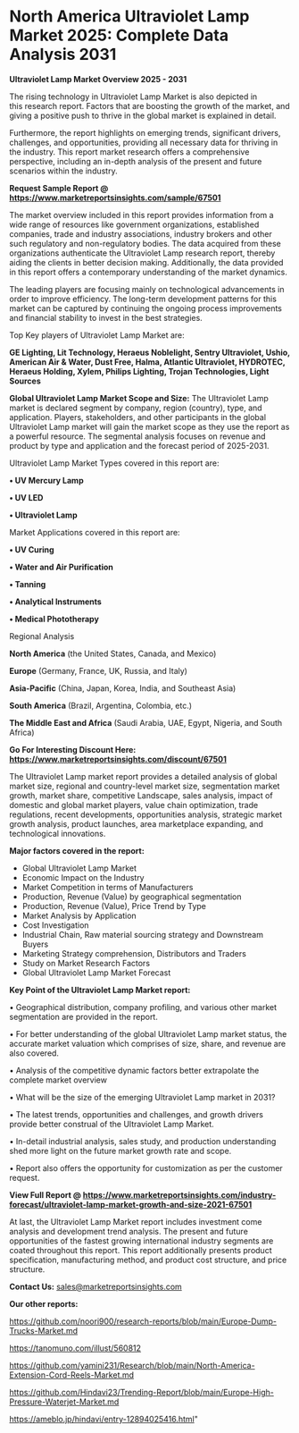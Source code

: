 # North America Ultraviolet Lamp Market 2025: Complete Data Analysis 2031

<Strong> Ultraviolet Lamp Market Overview 2025 - 2031</strong>

The rising technology in Ultraviolet Lamp Market is also depicted in this research report. Factors that are boosting the growth of the market, and giving a positive push to thrive in the global market is explained in detail.

Furthermore, the report highlights on emerging trends, significant drivers, challenges, and opportunities, providing all necessary data for thriving in the industry. This report market research offers a comprehensive perspective, including an in-depth analysis of the present and future scenarios within the industry.

<strong>Request Sample Report @ <a href=https://www.marketreportsinsights.com/sample/67501>https://www.marketreportsinsights.com/sample/67501</a></strong>

The market overview included in this report provides information from a wide range of resources like government organizations, established companies, trade and industry associations, industry brokers and other such regulatory and non-regulatory bodies. The data acquired from these organizations authenticate the Ultraviolet Lamp research report, thereby aiding the clients in better decision making. Additionally, the data provided in this report offers a contemporary understanding of the market dynamics.

The leading players are focusing mainly on technological advancements in order to improve efficiency. The long-term development patterns for this market can be captured by continuing the ongoing process improvements and financial stability to invest in the best strategies.

Top Key players of Ultraviolet Lamp Market are:

<strong>GE Lighting, Lit Technology, Heraeus Noblelight, Sentry Ultraviolet, Ushio, American Air & Water, Dust Free, Halma, Atlantic Ultraviolet, HYDROTEC, Heraeus Holding, Xylem, Philips Lighting, Trojan Technologies, Light Sources</strong>

<strong><b>Global Ultraviolet Lamp Market Scope and Size:</b></strong>
The Ultraviolet Lamp market is declared segment by company, region (country), type, and application. Players, stakeholders, and other participants in the global Ultraviolet Lamp market will gain the market scope as they use the report as a powerful resource. The segmental analysis focuses on revenue and product by type and application and the forecast period of 2025-2031.

Ultraviolet Lamp Market Types covered in this report are:

<strong>• UV Mercury Lamp

• UV LED

• Ultraviolet Lamp</strong>

Market Applications covered in this report are:

<strong>• UV Curing

• Water and Air Purification

• Tanning

• Analytical Instruments

• Medical Phototherapy</strong> 

Regional Analysis

<strong>North America</strong> (the United States, Canada, and Mexico)

<strong>Europe</strong> (Germany, France, UK, Russia, and Italy)

<strong>Asia-Pacific</strong> (China, Japan, Korea, India, and Southeast Asia)

<strong>South America</strong> (Brazil, Argentina, Colombia, etc.)

<strong>The Middle East and Africa</strong> (Saudi Arabia, UAE, Egypt, Nigeria, and South Africa)

<strong>Go For Interesting Discount Here: <a href=https://www.marketreportsinsights.com/discount/67501>https://www.marketreportsinsights.com/discount/67501</a></strong>

The Ultraviolet Lamp market report provides a detailed analysis of global market size, regional and country-level market size, segmentation market growth, market share, competitive Landscape, sales analysis, impact of domestic and global market players, value chain optimization, trade regulations, recent developments, opportunities analysis, strategic market growth analysis, product launches, area marketplace expanding, and technological innovations.

<strong><b>Major factors covered in the report:</b></strong>
<ul>
  <li>Global Ultraviolet Lamp Market </li>
  <li>Economic Impact on the Industry</li>
  <li>Market Competition in terms of Manufacturers</li>
  <li>Production, Revenue (Value) by geographical segmentation</li>
  <li>Production, Revenue (Value), Price Trend by Type</li>
  <li>Market Analysis by Application</li>
  <li>Cost Investigation</li>
  <li>Industrial Chain, Raw material sourcing strategy and Downstream Buyers</li>
  <li>Marketing Strategy comprehension, Distributors and Traders</li>
  <li>Study on Market Research Factors</li>
  <li>Global Ultraviolet Lamp Market Forecast</li>
</ul>

<strong><b>Key Point of the Ultraviolet Lamp Market report:</b></strong>

• Geographical distribution, company profiling, and various other market segmentation are provided in the report.

• For better understanding of the global Ultraviolet Lamp market status, the accurate market valuation which comprises of size, share, and revenue are also covered.

• Analysis of the competitive dynamic factors better extrapolate the complete market overview

• What will be the size of the emerging Ultraviolet Lamp market in 2031?

• The latest trends, opportunities and challenges, and growth drivers provide better construal of the Ultraviolet Lamp Market.

• In-detail industrial analysis, sales study, and production understanding shed more light on the future market growth rate and scope.

• Report also offers the opportunity for customization as per the customer request.

<strong><b>View Full Report @ <a href=https://www.marketreportsinsights.com/industry-forecast/ultraviolet-lamp-market-growth-and-size-2021-67501>https://www.marketreportsinsights.com/industry-forecast/ultraviolet-lamp-market-growth-and-size-2021-67501</a></b></strong>


At last, the Ultraviolet Lamp Market report includes investment come analysis and development trend analysis. The present and future opportunities of the fastest growing international industry segments are coated throughout this report. This report additionally presents product specification, manufacturing method, and product cost structure, and price structure.

<strong>Contact Us:</strong>
sales@marketreportsinsights.com

<strong>Our other reports:</strong>

<a href=https://github.com/noori900/research-reports/blob/main/Europe-Dump-Trucks-Market.md>https://github.com/noori900/research-reports/blob/main/Europe-Dump-Trucks-Market.md</a>

<a href=https://tanomuno.com/illust/560812>https://tanomuno.com/illust/560812</a>

<a href=https://github.com/yamini231/Research/blob/main/North-America-Extension-Cord-Reels-Market.md>https://github.com/yamini231/Research/blob/main/North-America-Extension-Cord-Reels-Market.md</a>

<a href=https://github.com/Hindavi23/Trending-Report/blob/main/Europe-High-Pressure-Waterjet-Market.md>https://github.com/Hindavi23/Trending-Report/blob/main/Europe-High-Pressure-Waterjet-Market.md</a>

<a href=https://ameblo.jp/hindavi/entry-12894025416.html>https://ameblo.jp/hindavi/entry-12894025416.html</a>"
